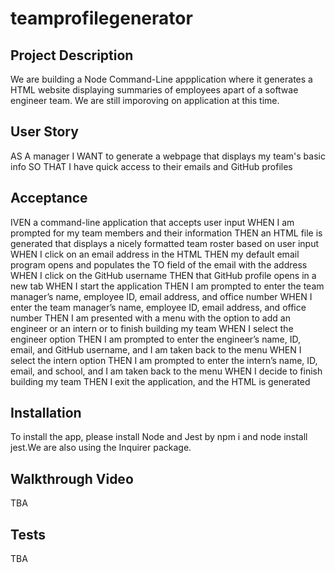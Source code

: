 # teamprofilegenerator

## Project Description

We are building a Node Command-Line appplication where it generates a HTML website displaying summaries of employees apart of a softwae engineer team. We are still imporoving on application at this time.

## User Story

AS A manager
I WANT to generate a webpage that displays my team's basic info
SO THAT I have quick access to their emails and GitHub profiles


## Acceptance

IVEN a command-line application that accepts user input
WHEN I am prompted for my team members and their information
THEN an HTML file is generated that displays a nicely formatted team roster based on user input
WHEN I click on an email address in the HTML
THEN my default email program opens and populates the TO field of the email with the address
WHEN I click on the GitHub username
THEN that GitHub profile opens in a new tab
WHEN I start the application
THEN I am prompted to enter the team manager’s name, employee ID, email address, and office number
WHEN I enter the team manager’s name, employee ID, email address, and office number
THEN I am presented with a menu with the option to add an engineer or an intern or to finish building my team
WHEN I select the engineer option
THEN I am prompted to enter the engineer’s name, ID, email, and GitHub username, and I am taken back to the menu
WHEN I select the intern option
THEN I am prompted to enter the intern’s name, ID, email, and school, and I am taken back to the menu
WHEN I decide to finish building my team
THEN I exit the application, and the HTML is generated

## Installation 

To install the app, please install Node and Jest by npm i and node install jest.We are also using the Inquirer package.

## Walkthrough Video

TBA

## Tests

TBA